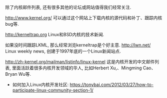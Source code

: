 除了内核邮件列表, 还有很多其他的论坛或网站值得我们经常关注. 

http://www.kernel.org/ 可以通过这个网站上下载内核的源代码和补丁、跟踪内核bug等. 

http://kerneltrap.org Linux和BSD内核的技术新闻. 

如果没时间跟踪LKML, 那么经常浏览kerneltrap是个好主意. http://lwn.net/ Linux weekly news, 创建于1997年底的一个Linux新闻站点. 

http://zh-kernel.org/mailman/listinfo/linux-kernel 这是内核开发的中文邮件列表, 里面活跃着很多内核开发领域的华人, 比如Herbert  Xu,、Mingming Cao、Bryan Wu等. 

* 如何加入Linux内核开发社区: https://tonybai.com/2012/03/27/how-to-participate-linux-community-section-1/

